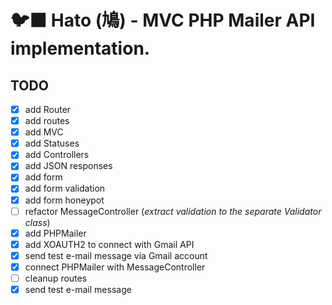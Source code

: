 # 🐦‍⬛ Hato (鳩) - MVC PHP Mailer API implementation.

## TODO

- [x] add Router
- [x] add routes
- [x] add MVC
- [x] add Statuses
- [x] add Controllers
- [x] add JSON responses
- [x] add form
- [x] add form validation
- [x] add form honeypot
- [ ] refactor MessageController (_extract validation to the separate Validator class_)
- [x] add PHPMailer
- [x] add XOAUTH2 to connect with Gmail API
- [x] send test e-mail message via Gmail account
- [x] connect PHPMailer with MessageController
- [ ] cleanup routes
- [x] send test e-mail message
